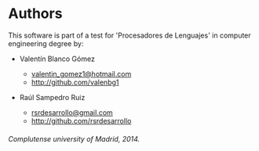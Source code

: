 Authors
==================

This software is part of a test for 'Procesadores de Lenguajes'
in computer engineering degree by:

* Valentín Blanco Gómez
	+ valentin_gomez1@hotmail.com
	+ http://github.com/valenbg1
	
* Raúl Sampedro Ruiz
	+ rsrdesarrollo@gmail.com
	+ http://github.com/rsrdesarrollo


###### Complutense university of Madrid, 2014. ######